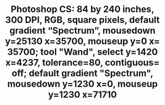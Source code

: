 ---
ee_id_thing: '4448'
site: '1'
type: '2'
inv_num: 2018-029
add_credit:
url: 2018-029-photoshop-cs
title: 'Photoshop CS: 84 by 240 inches, 300 DPI, RGB, square pixels, default gradient
  “Spectrum”, mousedown y=25130 x=35700, mouseup y=0 x= 35700; tool "Wand", select
  y=1420 x=4237, tolerance=80, contiguous= off; default gradient "Spectrum", mousedown
  y=1230 x=0, mouseup y=1230 x=71710'
year: '2018'
display_year: '2018'
medium: Chromogenic print
dims: 84 x 240 inches
pitch:
ps:
live_url:
youtube:
related_code:
imgs: photoshop-cs--2018-029-db-ih--YRBL.jpg
subheading:
download:
commission:
related:
layout: things-i-made
---